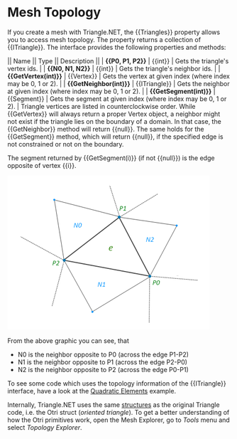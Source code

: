 # Mesh Topology

If you create a mesh with Triangle.NET, the {{Triangles}} property allows you to access mesh topology. The property returns a collection of {{ITriangle}}. The interface provides the following properties and methods:

|| Name || Type || Description ||
| **{{P0, P1, P2}}** | {{int}} | Gets the triangle's vertex ids. |
| **{{N0, N1, N2}}** | {{int}} | Gets the triangle's neighbor ids. |
| **{{GetVertex(int)}}** | {{Vertex}} | Gets the vertex at given index (where index may be 0, 1 or 2). |
| **{{GetNeighbor(int)}}** | {{ITriangle}} | Gets the neighbor at given index (where index may be 0, 1 or 2). |
| **{{GetSegment(int)}}** | {{Segment}} | Gets the segment at given index (where index may be 0, 1 or 2). |
Triangle vertices are listed in counterclockwise order. While {{GetVertex}} will always return a proper Vertex object, a neighbor might not exist if the triangle lies on the boundary of a domain. In that case, the {{GetNeighbor}} method will return {{null}}. The same holds for the {{GetSegment}} method, which will return {{null}}, if the specified edge is not constrained or not on the boundary.

The segment returned by {{GetSegment(i)}} (if not {{null}}) is the edge opposite of vertex {{i}}.

![](Topology_topology.png)

From the above graphic you can see, that

* N0 is the neighbor opposite to P0 (across the edge P1-P2)
* N1 is the neighbor opposite to P1 (across the edge P2-P0)
* N2 is the neighbor opposite to P2 (across the edge P0-P1)

To see some code which uses the topology information of the {{ITriangle}} interface, have a look at the [Quadratic Elements](Quadratic-Elements) example.

Internally, Triangle.NET uses the same [structures](http://www.cs.cmu.edu/~quake/tripaper/triangle2.html) as the original Triangle code, i.e. the Otri struct (_oriented triangle_). To get a better understanding of how the Otri primitives work, open the Mesh Explorer, go to _Tools_ menu and select _Topology Explorer_.

